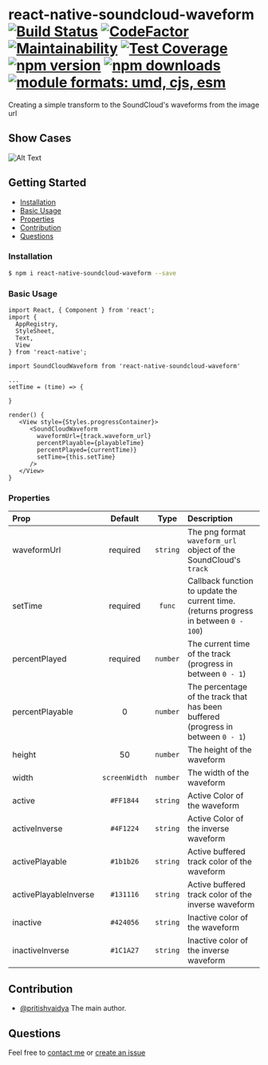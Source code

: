 # react-native-soundcloud-waveform [![Build Status](https://travis-ci.org/pritishvaidya/react-native-soundcloud-waveform.svg?branch=master)](https://travis-ci.org/pritishvaidya/react-native-soundcloud-waveform) [![CodeFactor](https://www.codefactor.io/repository/github/pritishvaidya/react-native-soundcloud-waveform/badge)](https://www.codefactor.io/repository/github/pritishvaidya/react-native-soundcloud-waveform) [![Maintainability](https://api.codeclimate.com/v1/badges/e30ee9d2b58fc2b97113/maintainability)](https://codeclimate.com/github/pritishvaidya/react-native-soundcloud-waveform/maintainability) [![Test Coverage](https://api.codeclimate.com/v1/badges/e30ee9d2b58fc2b97113/test_coverage)](https://codeclimate.com/github/pritishvaidya/react-native-soundcloud-waveform/test_coverage) [![npm version](https://badge.fury.io/js/react-native-soundcloud-waveform.svg)](https://badge.fury.io/js/react-native-soundcloud-waveform) [![npm downloads](https://img.shields.io/npm/dt/react-native-soundcloud-waveform.svg)](https://npm-stat.com/charts.html?package=react-native-soundcloud-waveform&from=2018-02-17&to=2018-12-28) <a href="https://github.com/pritishvaidya/react-native-soundcloud-waveform/blob/master/README.md"><img src="https://img.shields.io/badge/module%20formats-umd%2C%20cjs%2C%20esm-green.svg" alt="module formats: umd, cjs, esm"></a>
Creating a simple transform to the SoundCloud's waveforms from the image url

## Show Cases
![Alt Text](https://media.giphy.com/media/35EH7lliWnUah8B9Ev/giphy.gif)

## Getting Started

- [Installation](#installation)
- [Basic Usage](#basic-usage)
- [Properties](#properties)
- [Contribution](#contribution)
- [Questions](#questions)

### Installation

```bash
$ npm i react-native-soundcloud-waveform --save
```

### Basic Usage
```
import React, { Component } from 'react';
import {
  AppRegistry,
  StyleSheet,
  Text,
  View
} from 'react-native';

import SoundCloudWaveform from 'react-native-soundcloud-waveform'

...
setTime = (time) => {
  
}

render() {
   <View style={Styles.progressContainer}>
      <SoundCloudWaveform
        waveformUrl={track.waveform_url}
        percentPlayable={playableTime}
        percentPlayed={currentTime)}
        setTime={this.setTime}  
      />
   </View>
}
```

### Properties
| Prop  | Default  | Type | Description |
| :------------ |:---------------:| :---------------:| :-----|
| waveformUrl | required | `string` | The png format `waveform_url` object of the SoundCloud's `track` |
| setTime | required | `func` | Callback function to update the current time. (returns progress in between `0 - 100`) |
| percentPlayed | required | `number` | The current time of the track (progress in between `0 - 1`) |
| percentPlayable | 0 | `number` | The percentage of the track that has been buffered (progress in between `0 - 1`)|
| height | 50 | `number` | The height of the waveform |
| width | `screenWidth` | `number` | The width of the waveform |
| active | `#FF1844` | `string` | Active Color of the waveform |
| activeInverse | `#4F1224` | `string` | Active Color of the inverse waveform |
| activePlayable   | `#1b1b26` | `string` | Active buffered track color of the waveform |
| activePlayableInverse | `#131116` | `string` | Active buffered track color of the inverse waveform |
| inactive | `#424056` | `string` | Inactive color of the waveform |
| inactiveInverse | `#1C1A27` | `string` | Inactive color of the inverse waveform |

## Contribution

- [@pritishvaidya](mailto:pritishvaidya94@gmail.com) The main author.

## Questions

Feel free to [contact me](mailto:pritishvaidya94@gmail.co) or [create an issue](https://github.com/pritishvaidya/soundcloud-waveform/issues/new)
